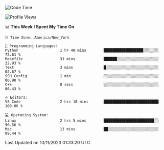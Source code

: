<!--START_SECTION:waka-->
![Code Time](http://img.shields.io/badge/Code%20Time-596%20hrs%209%20mins-blue)

![Profile Views](http://img.shields.io/badge/Profile%20Views-0-blue)

📊 **This Week I Spent My Time On** 

```text
🕑︎ Time Zone: America/New_York

💬 Programming Languages: 
Python                   1 hr 40 mins        ██████████████████░░░░░░░   72.61 % 
Makefile                 31 mins             ██████░░░░░░░░░░░░░░░░░░░   22.93 % 
Text                     3 mins              █░░░░░░░░░░░░░░░░░░░░░░░░   02.67 % 
SSH Config               1 min               ░░░░░░░░░░░░░░░░░░░░░░░░░   00.90 % 
C++                      0 secs              ░░░░░░░░░░░░░░░░░░░░░░░░░   00.43 % 

🔥 Editors: 
VS Code                  2 hrs 18 mins       █████████████████████████   100.00 % 

💻 Operating System: 
Linux                    2 hrs 5 mins        ███████████████████████░░   90.56 % 
Mac                      13 mins             ██░░░░░░░░░░░░░░░░░░░░░░░   09.44 % 
```


 Last Updated on 10/11/2023 01:33:20 UTC
<!--END_SECTION:waka-->
